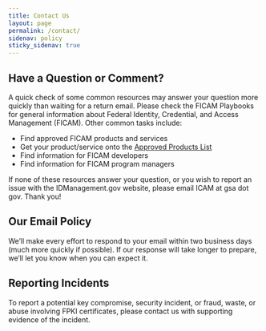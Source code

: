 ```yaml
---
title: Contact Us
layout: page
permalink: /contact/
sidenav: policy
sticky_sidenav: true
---
```


## Have a Question or Comment?
A quick check of some common resources may answer your question more quickly than waiting for a return email. Please check the FICAM Playbooks for general information about Federal Identity, Credential, and Access Management (FICAM). Other common tasks include:

- Find approved FICAM products and services
- Get your product/service onto the [Approved Products List](../buy#products)
- Find information for FICAM developers
- Find information for FICAM program managers

If none of these resources answer your question, or you wish to report an issue with the IDManagement.gov website, please email ICAM at gsa dot gov. Thank you!

## Our Email Policy
We’ll make every effort to respond to your email within two business days (much more quickly if possible). If our response will take longer to prepare, we’ll let you know when you can expect it.

## Reporting Incidents
To report a potential key compromise, security incident, or fraud, waste, or abuse involving FPKI certificates, please contact us with supporting evidence of the incident.

